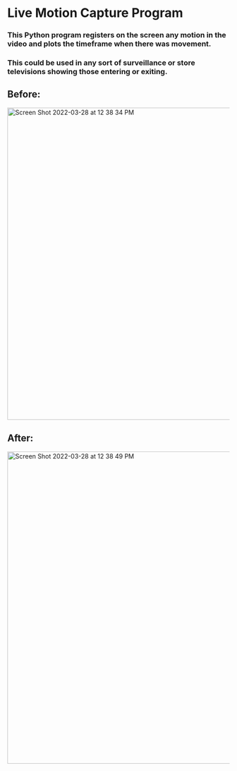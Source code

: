 # Live Motion Capture Program

### This Python program registers on the screen any motion in the video and plots the timeframe when there was movement.

### This could be used in any sort of surveillance or store televisions showing those entering or exiting. 

## Before:

<img width="708" alt="Screen Shot 2022-03-28 at 12 38 34 PM" src="https://user-images.githubusercontent.com/19939597/160446084-ebbda44e-a30b-4ee3-95bd-647f91726b58.png">

## After:

<img width="708" alt="Screen Shot 2022-03-28 at 12 38 49 PM" src="https://user-images.githubusercontent.com/19939597/160446140-d202eaaf-3613-4c24-a1d9-a2126620c26f.png">

